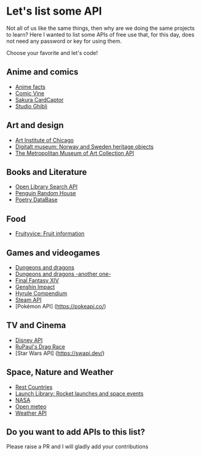 # Let's list some API
Not all of us like the same things, then why are we doing the same projects to learn? Here I wanted to list some APIs of free use that, for this day, does not need any password or key for using them.

Choose your favorite and let's code!

## Anime and comics

 - [Anime facts](https://chandan-02.github.io/anime-facts-rest-api/)
 - [Comic Vine](https://comicvine.gamespot.com/api/documentation)
 - [Sakura CardCaptor](https://github.com/JessVel/sakura-card-captor-api)
 - [Studio Ghibli](https://ghibliapi.vercel.app/#)

## Art and design

- [Art Institute of Chicago](https://api.artic.edu/docs/#introduction)
- [Digitalt museum: Norway and Sweden heritage objects](https://github.com/nasjonalmuseet/DiMu-API-documentation)
- [The Metropolitan Museum of Art Collection API](https://metmuseum.github.io/)

## Books and Literature

- [Open Library Search API](https://openlibrary.org/dev/docs/api/search)
- [Penguin Random House](https://www.penguinrandomhouse.biz/webservices/rest/)
- [Poetry DataBase](https://github.com/thundercomb/poetrydb#readme)

## Food

- [Fruityvice: Fruit information](https://www.fruityvice.com/#3)

## Games and videogames
- [Dungeons and dragons](https://www.dnd5eapi.co/docs/)
- [Dungeons and dragons -another one-](https://open5e.com/api-docs)
- [Final Fantasy XIV](https://xivapi.com/)
- [Genshin Impact](https://genshin.dev/)
- [Hyrule Compendium](https://github.com/gadhagod/Hyrule-Compendium-API)
- [Steam API](https://github.com/Revadike/InternalSteamWebAPI/wiki)
- [Pokémon API] (https://pokeapi.co/)

## TV and Cinema
- [Disney API](https://disneyapi.dev/)
- [RuPaul's Drag Race](https://aucoeur.dev/rpdrAPI/#/?id=basic-endpoints)
- [Star Wars API] (https://swapi.dev/)

## Space, Nature and Weather
- [Rest Countries](https://restcountries.com/)
- [Launch Library: Rocket launches and space events](https://thespacedevs.com/llapi)
- [NASA](https://api.nasa.gov/)
- [Open meteo](https://open-meteo.com/)
- [Weather API](https://github.com/robertoduessmann/weather-api)

## Do you want to add APIs to this list?

Please raise a PR and I will gladly add your contributions
